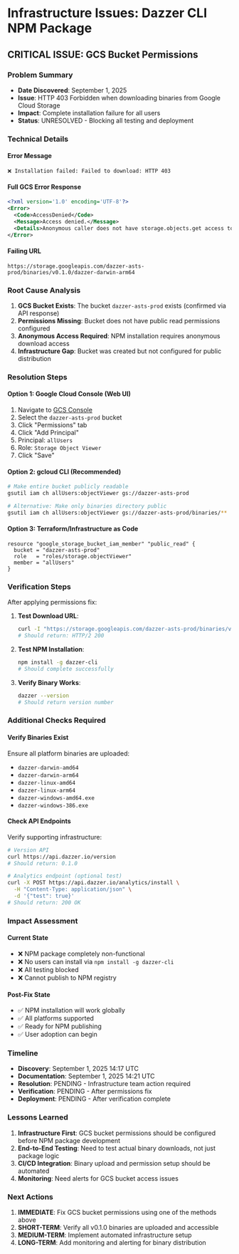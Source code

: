 # Infrastructure Issues: Dazzer CLI NPM Package

## CRITICAL ISSUE: GCS Bucket Permissions

### Problem Summary
- **Date Discovered**: September 1, 2025
- **Issue**: HTTP 403 Forbidden when downloading binaries from Google Cloud Storage
- **Impact**: Complete installation failure for all users
- **Status**: UNRESOLVED - Blocking all testing and deployment

### Technical Details

#### Error Message
```
❌ Installation failed: Failed to download: HTTP 403
```

#### Full GCS Error Response
```xml
<?xml version='1.0' encoding='UTF-8'?>
<Error>
  <Code>AccessDenied</Code>
  <Message>Access denied.</Message>
  <Details>Anonymous caller does not have storage.objects.get access to the Google Cloud Storage object. Permission 'storage.objects.get' denied on resource (or it may not exist).</Details>
</Error>
```

#### Failing URL
```
https://storage.googleapis.com/dazzer-asts-prod/binaries/v0.1.0/dazzer-darwin-arm64
```

### Root Cause Analysis

1. **GCS Bucket Exists**: The bucket `dazzer-asts-prod` exists (confirmed via API response)
2. **Permissions Missing**: Bucket does not have public read permissions configured
3. **Anonymous Access Required**: NPM installation requires anonymous download access
4. **Infrastructure Gap**: Bucket was created but not configured for public distribution

### Resolution Steps

#### Option 1: Google Cloud Console (Web UI)
1. Navigate to [GCS Console](https://console.cloud.google.com/storage/browser/dazzer-asts-prod)
2. Select the `dazzer-asts-prod` bucket
3. Click "Permissions" tab
4. Click "Add Principal"
5. Principal: `allUsers`
6. Role: `Storage Object Viewer`
7. Click "Save"

#### Option 2: gcloud CLI (Recommended)
```bash
# Make entire bucket publicly readable
gsutil iam ch allUsers:objectViewer gs://dazzer-asts-prod

# Alternative: Make only binaries directory public
gsutil iam ch allUsers:objectViewer gs://dazzer-asts-prod/binaries/**
```

#### Option 3: Terraform/Infrastructure as Code
```hcl
resource "google_storage_bucket_iam_member" "public_read" {
  bucket = "dazzer-asts-prod"
  role   = "roles/storage.objectViewer"
  member = "allUsers"
}
```

### Verification Steps

After applying permissions fix:

1. **Test Download URL**:
   ```bash
   curl -I "https://storage.googleapis.com/dazzer-asts-prod/binaries/v0.1.0/dazzer-darwin-arm64"
   # Should return: HTTP/2 200
   ```

2. **Test NPM Installation**:
   ```bash
   npm install -g dazzer-cli
   # Should complete successfully
   ```

3. **Verify Binary Works**:
   ```bash
   dazzer --version
   # Should return version number
   ```

### Additional Checks Required

#### Verify Binaries Exist
Ensure all platform binaries are uploaded:
- `dazzer-darwin-amd64`
- `dazzer-darwin-arm64`
- `dazzer-linux-amd64`
- `dazzer-linux-arm64`
- `dazzer-windows-amd64.exe`
- `dazzer-windows-386.exe`

#### Check API Endpoints
Verify supporting infrastructure:
```bash
# Version API
curl https://api.dazzer.io/version
# Should return: 0.1.0

# Analytics endpoint (optional test)
curl -X POST https://api.dazzer.io/analytics/install \
  -H "Content-Type: application/json" \
  -d '{"test": true}'
# Should return: 200 OK
```

### Impact Assessment

#### Current State
- ❌ NPM package completely non-functional
- ❌ No users can install via `npm install -g dazzer-cli`
- ❌ All testing blocked
- ❌ Cannot publish to NPM registry

#### Post-Fix State
- ✅ NPM installation will work globally
- ✅ All platforms supported
- ✅ Ready for NPM publishing
- ✅ User adoption can begin

### Timeline
- **Discovery**: September 1, 2025 14:17 UTC
- **Documentation**: September 1, 2025 14:21 UTC
- **Resolution**: PENDING - Infrastructure team action required
- **Verification**: PENDING - After permissions fix
- **Deployment**: PENDING - After verification complete

### Lessons Learned
1. **Infrastructure First**: GCS bucket permissions should be configured before NPM package development
2. **End-to-End Testing**: Need to test actual binary downloads, not just package logic
3. **CI/CD Integration**: Binary upload and permission setup should be automated
4. **Monitoring**: Need alerts for GCS bucket access issues

### Next Actions
1. **IMMEDIATE**: Fix GCS bucket permissions using one of the methods above
2. **SHORT-TERM**: Verify all v0.1.0 binaries are uploaded and accessible
3. **MEDIUM-TERM**: Implement automated infrastructure setup
4. **LONG-TERM**: Add monitoring and alerting for binary distribution
